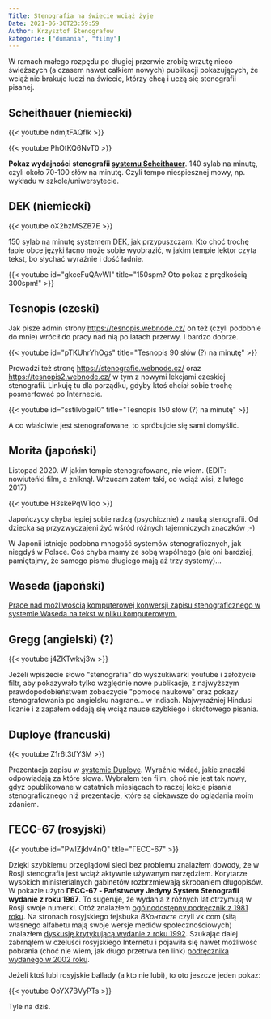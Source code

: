 ```yaml
---
Title: Stenografia na świecie wciąż żyje
Date: 2021-06-30T23:59:59
Author: Krzysztof Stenografow
kategorie: ["dumania", "filmy"]
---
```


W ramach małego rozpędu po długiej przerwie zrobię wrzutę nieco świeższych (a czasem nawet całkiem nowych) publikacji pokazujących, że wciąż nie brakuje ludzi na świecie, którzy chcą i uczą się stenografii pisanej.

## Scheithauer (niemiecki)

{{< youtube ndmjtFAQfIk >}}

{{< youtube PhOtKQ6NvT0 >}}

**Pokaz wydajności stenografii [systemu Scheithauer](https://web.archive.org/web/20110428175443/http://www.lot49.de/daten/scheithauer-de.pdf)**. 
140 sylab na minutę, czyli około 70-100 słów na minutę. 
Czyli tempo niespiesznej mowy, np. wykładu w szkole/uniwersytecie.

## DEK (niemiecki)

{{< youtube oX2bzMSZB7E >}}

150 sylab na minutę systemem DEK, jak przypuszczam. Kto choć trochę łapie obce języki łacno może sobie wyobrazić, w jakim tempie lektor czyta tekst, bo słychać wyraźnie i dość ładnie.

{{< youtube id="gkceFuQAvWI" title="150spm? Oto pokaz z prędkością 300spm!" >}}


## Tesnopis (czeski)

Jak pisze admin strony https://tesnopis.webnode.cz/ on też (czyli podobnie do mnie) wrócił do pracy nad nią po latach przerwy. I bardzo dobrze.

{{< youtube id="pTKUhrYhOgs" title="Tesnopis 90 słów (?) na minutę" >}}

Prowadzi też stronę https://stenografie.webnode.cz/ oraz https://tesnopis2.webnode.cz/ w tym z nowymi lekcjami czeskiej stenografii. Linkuję tu dla porządku, gdyby ktoś chciał sobie trochę posmerfować po Internecie.

{{< youtube id="sstilvbgeI0" title="Tesnopis 150 słów (?) na minutę" >}}

A co właściwie jest stenografowane, to spróbujcie się sami domyślić.

## Morita (japoński)

Listopad 2020. W jakim tempie stenografowane, nie wiem. (EDIT: nowiuteńki film, a zniknął. Wrzucam zatem taki, co wciąż wisi, z lutego 2017)

{{< youtube H3skePqWTqo >}}

Japończycy chyba lepiej sobie radzą (psychicznie) z nauką stenografii. Od dziecka są przyzwyczajeni żyć wśród różnych tajemniczych znaczków ;-)

W Japonii istnieje podobna mnogość systemów stenograficznych, jak niegdyś w Polsce. Coś chyba mamy ze sobą wspólnego (ale oni bardziej, pamiętajmy, że samego pisma długiego mają aż trzy systemy)...

## Waseda (japoński)

[Prace nad możliwością komputerowej konwersji zapisu stenograficznego w systemie Waseda na tekst w pliku komputerowym. ](https://www.researchgate.net/publication/342378413_Segmentation_and_recognition_in_Japanese_handwritten_Waseda_shorthand)

## Gregg (angielski) (?)

{{< youtube j4ZKTwkvj3w >}}

Jeżeli wpiszecie słowo "stenografia" do wyszukiwarki youtube i założycie filtr, aby pokazywało tylko względnie nowe publikacje, z najwyższym prawdopodobieństwem zobaczycie "pomoce naukowe" oraz pokazy stenografowania po angielsku nagrane... w Indiach. Najwyraźniej Hindusi licznie i z zapałem oddają się wciąż nauce szybkiego i skrótowego pisania.

## Duploye (francuski)

{{< youtube Z1r6t3tfY3M >}}

Prezentacja zapisu w [systemie Duploye](https://gallica.bnf.fr/ark:/12148/bpt6k8756589/). Wyraźnie widać, jakie znaczki odpowiadają za które słowa. Wybrałem ten film, choć nie jest tak nowy, gdyż opublikowane w ostatnich miesiącach to raczej lekcje pisania stenograficznego niż prezentacje, które są ciekawsze do oglądania moim zdaniem.

## ГЕСС-67 (rosyjski)

{{< youtube id="PwIZjkIv4nQ" title="ГЕСС-67" >}}

Dzięki szybkiemu przeglądowi sieci bez problemu znalazłem dowody, że w Rosji stenografia jest wciąż aktywnie używanym narzędziem. Korytarze wysokich ministerialnych gabinetów rozbrzmiewają skrobaniem długopisów. W pokazie użyto **ГЕСС-67 - Państwowy Jedyny System Stenografii wydanie z roku 1967**. To sugeruje, że wydania z różnych lat otrzymują w Rosji swoje numerki. Otóż znalazłem [ogólnodostępny podręcznik z 1981 roku](https://archive.org/details/B-001-026-563-ALL). Na stronach rosyjskiego fejsbuka *ВКонтакте* czyli vk.com (siłą własnego alfabetu mają swoje wersje mediów społecznościowych) znalazłem [dyskusję krytykującą wydanie z roku 1992](https://vk.com/wall-1076833_2456). Szukając dalej zabrnąłem w czeluści rosyjskiego Internetu i pojawiła się nawet możliwość pobrania (choć nie wiem, jak długo przetrwa ten link) [podręcznika wydanego w 2002 roku](http://padabum.com/d.php?id=40505).

Jeżeli ktoś lubi rosyjskie ballady (a kto nie lubi), to oto jeszcze jeden pokaz:

{{< youtube OoYX7BVyPTs >}}

Tyle na dziś.